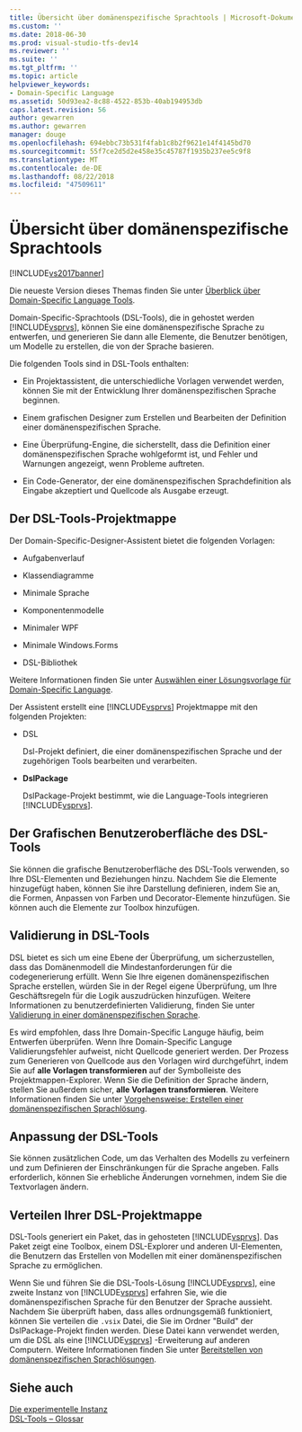```yaml
---
title: Übersicht über domänenspezifische Sprachtools | Microsoft-Dokumentation
ms.custom: ''
ms.date: 2018-06-30
ms.prod: visual-studio-tfs-dev14
ms.reviewer: ''
ms.suite: ''
ms.tgt_pltfrm: ''
ms.topic: article
helpviewer_keywords:
- Domain-Specific Language
ms.assetid: 50d93ea2-8c88-4522-853b-40ab194953db
caps.latest.revision: 56
author: gewarren
ms.author: gewarren
manager: douge
ms.openlocfilehash: 694ebbc73b531f4fab1c8b2f9621e14f4145bd70
ms.sourcegitcommit: 55f7ce2d5d2e458e35c45787f1935b237ee5c9f8
ms.translationtype: MT
ms.contentlocale: de-DE
ms.lasthandoff: 08/22/2018
ms.locfileid: "47509611"
---
```

# <a name="overview-of-domain-specific-language-tools"></a>Übersicht über domänenspezifische Sprachtools
[!INCLUDE[vs2017banner](../includes/vs2017banner.md)]

Die neueste Version dieses Themas finden Sie unter [Überblick über Domain-Specific Language Tools](https://docs.microsoft.com/visualstudio/modeling/overview-of-domain-specific-language-tools).  
  
Domain-Specific-Sprachtools (DSL-Tools), die in gehostet werden [!INCLUDE[vsprvs](../includes/vsprvs-md.md)], können Sie eine domänenspezifische Sprache zu entwerfen, und generieren Sie dann alle Elemente, die Benutzer benötigen, um Modelle zu erstellen, die von der Sprache basieren.  
  
 Die folgenden Tools sind in DSL-Tools enthalten:  
  
-   Ein Projektassistent, die unterschiedliche Vorlagen verwendet werden, können Sie mit der Entwicklung Ihrer domänenspezifischen Sprache beginnen.  
  
-   Einem grafischen Designer zum Erstellen und Bearbeiten der Definition einer domänenspezifischen Sprache.  
  
-   Eine Überprüfung-Engine, die sicherstellt, dass die Definition einer domänenspezifischen Sprache wohlgeformt ist, und Fehler und Warnungen angezeigt, wenn Probleme auftreten.  
  
-   Ein Code-Generator, der eine domänenspezifischen Sprachdefinition als Eingabe akzeptiert und Quellcode als Ausgabe erzeugt.  
  
## <a name="the-dsl-tools-solution"></a>Der DSL-Tools-Projektmappe  
 Der Domain-Specific-Designer-Assistent bietet die folgenden Vorlagen:  
  
-   Aufgabenverlauf  
  
-   Klassendiagramme  
  
-   Minimale Sprache  
  
-   Komponentenmodelle  
  
-   Minimaler WPF  
  
-   Minimale Windows.Forms  
  
-   DSL-Bibliothek  
  
 Weitere Informationen finden Sie unter [Auswählen einer Lösungsvorlage für Domain-Specific Language](../modeling/choosing-a-domain-specific-language-solution-template.md).  
  
 Der Assistent erstellt eine [!INCLUDE[vsprvs](../includes/vsprvs-md.md)] Projektmappe mit den folgenden Projekten:  
  
-   DSL  
  
     Dsl-Projekt definiert, die einer domänenspezifischen Sprache und der zugehörigen Tools bearbeiten und verarbeiten.  
  
-   **DslPackage**  
  
     DslPackage-Projekt bestimmt, wie die Language-Tools integrieren [!INCLUDE[vsprvs](../includes/vsprvs-md.md)].  
  
## <a name="the-dsl-tools-graphical-interface"></a>Der Grafischen Benutzeroberfläche des DSL-Tools  
 Sie können die grafische Benutzeroberfläche des DSL-Tools verwenden, so Ihre DSL-Elementen und Beziehungen hinzu. Nachdem Sie die Elemente hinzugefügt haben, können Sie ihre Darstellung definieren, indem Sie an, die Formen, Anpassen von Farben und Decorator-Elemente hinzufügen. Sie können auch die Elemente zur Toolbox hinzufügen.  
  
## <a name="validation-in-dsl-tools"></a>Validierung in DSL-Tools  
 DSL bietet es sich um eine Ebene der Überprüfung, um sicherzustellen, dass das Domänenmodell die Mindestanforderungen für die codegenerierung erfüllt. Wenn Sie Ihre eigenen domänenspezifischen Sprache erstellen, würden Sie in der Regel eigene Überprüfung, um Ihre Geschäftsregeln für die Logik auszudrücken hinzufügen. Weitere Informationen zu benutzerdefinierten Validierung, finden Sie unter [Validierung in einer domänenspezifischen Sprache](../modeling/validation-in-a-domain-specific-language.md).  
  
 Es wird empfohlen, dass Ihre Domain-Specific Languge häufig, beim Entwerfen überprüfen. Wenn Ihre Domain-Specific Languge Validierungsfehler aufweist, nicht Quellcode generiert werden. Der Prozess zum Generieren von Quellcode aus den Vorlagen wird durchgeführt, indem Sie auf **alle Vorlagen transformieren** auf der Symbolleiste des Projektmappen-Explorer. Wenn Sie die Definition der Sprache ändern, stellen Sie außerdem sicher, **alle Vorlagen transformieren**. Weitere Informationen finden Sie unter [Vorgehensweise: Erstellen einer domänenspezifischen Sprachlösung](../modeling/how-to-create-a-domain-specific-language-solution.md).  
  
## <a name="customization-of-dsl-tools"></a>Anpassung der DSL-Tools  
 Sie können zusätzlichen Code, um das Verhalten des Modells zu verfeinern und zum Definieren der Einschränkungen für die Sprache angeben. Falls erforderlich, können Sie erhebliche Änderungen vornehmen, indem Sie die Textvorlagen ändern.  
  
## <a name="distributing-your-dsl-solution"></a>Verteilen Ihrer DSL-Projektmappe  
 DSL-Tools generiert ein Paket, das in gehosteten [!INCLUDE[vsprvs](../includes/vsprvs-md.md)]. Das Paket zeigt eine Toolbox, einem DSL-Explorer und anderen UI-Elementen, die Benutzern das Erstellen von Modellen mit einer domänenspezifischen Sprache zu ermöglichen.  
  
 Wenn Sie und führen Sie die DSL-Tools-Lösung [!INCLUDE[vsprvs](../includes/vsprvs-md.md)], eine zweite Instanz von [!INCLUDE[vsprvs](../includes/vsprvs-md.md)] erfahren Sie, wie die domänenspezifischen Sprache für den Benutzer der Sprache aussieht. Nachdem Sie überprüft haben, dass alles ordnungsgemäß funktioniert, können Sie verteilen die `.vsix` Datei, die Sie im Ordner "Build" der DslPackage-Projekt finden werden. Diese Datei kann verwendet werden, um die DSL als eine [!INCLUDE[vsprvs](../includes/vsprvs-md.md)] -Erweiterung auf anderen Computern.  Weitere Informationen finden Sie unter [Bereitstellen von domänenspezifischen Sprachlösungen](../modeling/deploying-domain-specific-language-solutions.md).  
  
## <a name="see-also"></a>Siehe auch  
 [Die experimentelle Instanz](../extensibility/the-experimental-instance.md)   
 [DSL-Tools – Glossar](http://msdn.microsoft.com/en-us/ca5e84cb-a315-465c-be24-76aa3df276aa)




